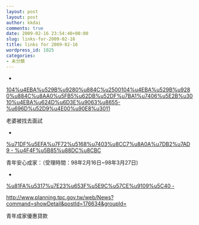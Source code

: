 ```yaml
---
layout: post
layout: post
author: kkdai
comments: true
date: 2009-02-16 23:54:40+00:00
slug: links-for-2009-02-16
title: links for 2009-02-16
wordpress_id: 1025
categories:
- 未分類
---
```


  * 
                

[104%u4EBA%u529B%u9280%u884C%u2500104%u4EBA%u529B%u9280%u884C%u8AA0%u5FB5%u62DB%u52DF%u7BA1%u7406%u5E2B%u3010%u4EBA%u624D%u6D3E%u9063%u8655-%u696D%u52D9%u4E00%u90E8%u3011](http://www.104.com.tw/jobbank/cust_job/job.cfm?j=5e4a43245a6c3e5631323a63562e376205e4a44254436402121212163382b2625381j01&intro=1&jobsource=checkcpage=1&page=1)


                

老婆被找去面試



            
  * 
                

[%u71DF%u5EFA%u7F72%u5168%u7403%u8CC7%u8A0A%u7DB2%u7AD9 - %u4F4F%u5B85%u88DC%u8CBC](http://www.cpami.gov.tw/web/index.php?option=com_content&task=view&id=1638&Itemid=183)


                

青年安心成家：（受理時間：98年2月16日~98年3月27日)



            
  * 
                

[%u81FA%u5317%u7E23%u653F%u5E9C%u57CE%u9109%u5C40 -](http://www.planning.tpc.gov.tw/web/News?command=showDetail&postId=176634&groupId=)


                

http://www.planning.tpc.gov.tw/web/News?command=showDetail&postId=176634&groupId=

青年成家優惠貸款



            
